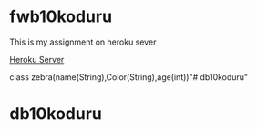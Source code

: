 # fwb10koduru

This is my assignment on heroku sever

[Heroku Server](https://fwb10koduru.herokuapp.com/)

class zebra(name(String),Color(String),age(int))"# db10koduru" 
# db10koduru
